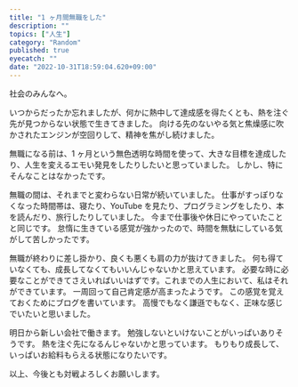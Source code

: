 ```yaml
---
title: "1 ヶ月間無職をした"
description: ""
topics: ["人生"]
category: "Random"
published: true
eyecatch: ""
date: "2022-10-31T18:59:04.620+09:00"
---
```


社会のみんなへ。

いつからだったか忘れましたが、何かに熱中して達成感を得たくとも、熱を注ぐ先が見つからない状態で生きてきました。
向ける先のないやる気と焦燥感に吹かされたエンジンが空回りして、精神を焦がし続けました。

無職になる前は、1 ヶ月という無色透明な時間を使って、大きな目標を達成したり、人生を変えるエモい発見をしたりしたいと思っていました。
しかし、特にそんなことはなかったです。

無職の間は、それまでと変わらない日常が続いていました。
仕事がすっぽりなくなった時間帯は、寝たり、YouTube を見たり、プログラミングをしたり、本を読んだり、旅行したりしていました。
今まで仕事後や休日にやっていたことと同じです。
怠惰に生きている感覚が強かったので、時間を無駄にしている気がして苦しかったです。

無職が終わりに差し掛かり、良くも悪くも肩の力が抜けてきました。
何も得ていなくても、成長してなくてもいいんじゃないかと思えています。
必要な時に必要なことができてさえいればいいはずです。これまでの人生において、私はそれができています。
一周回って自己肯定感が高まったようです。
この感覚を覚えておくためにブログを書いています。
高慢でもなく謙遜でもなく、正味な感じでいたいと思いました。

明日から新しい会社で働きます。
勉強しないといけないことがいっぱいありそうです。
熱を注ぐ先になるんじゃないかと思っています。
もりもり成長して、いっぱいお給料もらえる状態になりたいです。

以上、今後とも対戦よろしくお願いします。
